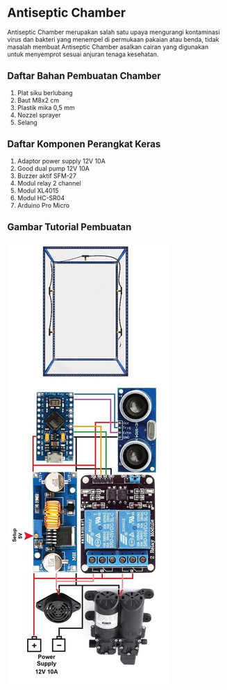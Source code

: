 # Antiseptic Chamber

Antiseptic Chamber merupakan salah satu upaya mengurangi kontaminasi virus dan bakteri yang menempel di permukaan pakaian atau benda, tidak masalah membuat Antiseptic Chamber asalkan cairan yang digunakan untuk menyemprot sesuai anjuran tenaga kesehatan.

## Daftar Bahan Pembuatan Chamber
1. Plat siku berlubang
2. Baut M8x2 cm
3. Plastik mika 0,5 mm
4. Nozzel sprayer
5. Selang

## Daftar Komponen Perangkat Keras
1. Adaptor power supply 12V 10A
2. Good dual pump 12V 10A
3. Buzzer aktif SFM-27
4. Modul relay 2 channel
5. Modul XL4015
6. Modul HC-SR04
7. Arduino Pro Micro

## Gambar Tutorial Pembuatan
![Gambar][gambar-url]

<!-- MARKDOWN LINKS -->
[gambar-url]: https://github.com/agungpambudi55/antiseptic-chamber/blob/master/Tutorial.jpg